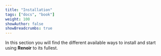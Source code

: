 ```yaml
---
title: "Installation"
tags: ["docs", "book"]
weight: 100
showAuthor: false
showBreadcrumbs: true
---
```

In this section you will find the different available ways to install and start using **Renoir** to its fullest.